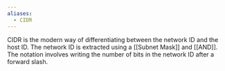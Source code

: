 ```yaml
---
aliases:
  - CIDR
---
```


CIDR is the modern way of differentiating between the network ID and the host ID. The network ID is extracted using a [[Subnet Mask]] and [[AND]]. The notation involves writing the number of bits in the network ID after a forward slash.